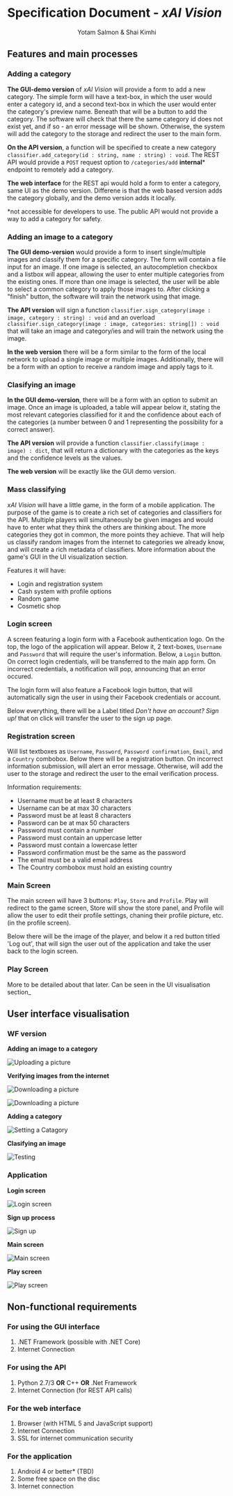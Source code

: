 # Specification Document - _xAI Vision_ #
<center>Yotam Salmon &amp; Shai Kimhi</center>

## Features and main processes ##

### Adding a category ###

**The GUI-demo version** of *xAI Vision* will provide a form to add a new category. The simple form will have a text-box, in which the user would enter a category id, and a second text-box in which the user would enter the category's preview name. Beneath that will be a button to add the category. The software will check that there the same category id does not exist yet, and if so - an error message will be shown. Otherwise, the system will add the category to the storage and redirect the user to the main form.

**On the API version**, a function will be specified to create a new category `classifier.add_category(id : string, name : string) : void`. The REST API would provide a `POST` request option to  `/categories/add` **internal*** endpoint to remotely add a category.

**The web interface** for the REST api would hold a form to enter a category, same UI as the demo version. Differene is that the web based version adds the category globally, and the demo version adds it locally.

*not accessible for developers to use. The public API would not provide a way to add a category for safety.

### Adding an image to a category ###

**The GUI demo-version** would provide a form to insert single/multiple images and classify them for a specific category. The form will contain a file input for an image.
If one image is selected, an autocompletion checkbox and a listbox will appear, allowing the user to enter multiple categories from the existing ones. If more than one image is selected,
the user will be able to select a common category to apply those images to. After clicking a "finish" button, the software will train the network using that image.

**The API version** will sign a function `classifier.sign_category(image : image, category : string) : void` and an overload `classifier.sign_category(image : image, categories: string[]) : void` that will take an image and category/ies and will train the network using the image.

**In the web version** there will be a form similar to the form of the local network to upload a single image or multiple images. Additionally, there will be a form with an option to receive a random image and apply tags to it. 

### Clasifying an image ###

**In the GUI demo-version**, there will be a form with an option to submit an image. Once an image is uploaded, a table will appear below it, stating the most relevant categories classified for it and the confidence about each of the categories (a number between 0 and 1 representing the possibility for a correct answer).

**The API version** will provide a function `classifier.classify(image : image) : dict`, that will return a dictionary with the categories as the keys and the confidence levels as the values.

**The web version** will be exactly like the GUI demo version.

### Mass classifying ###

_xAI Vision_ will have a little game, in the form of a mobile application. The purpose of the game is to create a rich set of categories and classifiers for the API. Multiple players will simultaneously be given images and would have to enter what they think the others are thinking about. The more categories they got in common, the more points they achieve. That will help us classify random images from the internet to categories we already know, and will create a rich metadata of classifiers. More information about the game's GUI in the UI visualization section.

Features it will have:
+ Login and registration system
+ Cash system with profile options
+ Random game
+ Cosmetic shop

### Login screen ###

A screen featuring a login form with a Facebook authentication logo. On the top, the logo of the application will appear. Below it, 2 text-boxes, `Username` and `Password` that will require the user's information. Below, a `Login` button. On correct login credentials, will be transferred to the main app form. On incorrect credentials, a notification will pop, announcing that an error occured. 

The login form will also feature a Facebook login button, that will automatically sign the user in using their Facebook credentials or account.

Below everything, there will be a Label titled _Don't have an account? Sign up!_ that on click will transfer the user to the sign up page.

### Registration screen ###

Will list textboxes as `Username`, `Password`, `Password confirmation`, `Email`, and a `Country` combobox. Below there will be a registration button. On incorrect information submission, will alert an error message. Otherwise, will add the user to the storage and redirect the user to the email verification process.

Information requirements: 
+ Username must be at least 8 characters
+ Username can be at max 30 characters
+ Password must be at least 8 characters
+ Password can be at max 50 characters
+ Password must contain a number
+ Password must contain an uppercase letter
+ Password must contain a lowercase letter
+ Password confirmation must be the same as the password
+ The email must be a valid email address
+ The Country combobox must hold an existing country

### Main Screen ###

The main screen will have 3 buttons: `Play`, `Store` and `Profile`. Play will redirect to the game screen, Store will show the store panel, and Profile will allow the user to edit their profile settings, chaning their profile picture, etc. (in the profile screen).

Below there will be the image of the player, and below it a red button titled 'Log out', that will sign the user out of the application and take the user back to the login screen.

### Play Screen ###

More to be detailed about that later. Can be seen in the UI visualisation section_


## User interface visualisation ##

### WF version ###

**Adding an image to a category**

![Uploading a picture](https://github.com/yotam180/xAI/blob/master/docs/xAI%20Vision/images/Uploading%20Picture.PNG?raw=true)


**Verifying images from the internet**

![Downloading a picture](https://github.com/yotam180/xAI/blob/master/docs/xAI%20Vision/images/Download1.PNG?raw=true)

![Downloading a picture](https://github.com/yotam180/xAI/blob/master/docs/xAI%20Vision/images/Download2.PNG?raw=true)

**Adding a category**

![Setting a Catagory](https://github.com/yotam180/xAI/blob/master/docs/xAI%20Vision/images/AddCatagory.PNG?raw=true)

**Clasifying an image**

![Testing](https://github.com/yotam180/xAI/blob/master/docs/xAI%20Vision/images/Test.PNG?raw=true)

### Application ###

**Login screen**

![Login screen](https://raw.githubusercontent.com/yotam180/xAI/master/docs/xAI%20Vision/images/first_form.png)

**Sign up process**

![Sign up](https://raw.githubusercontent.com/yotam180/xAI/master/docs/xAI%20Vision/images/signup.png)

**Main screen**

![Main screen](https://raw.githubusercontent.com/yotam180/xAI/master/docs/xAI%20Vision/images/main_form.png)

**Play screen**

![Play screen](https://raw.githubusercontent.com/yotam180/xAI/master/docs/xAI%20Vision/images/play.png)

## Non-functional requirements ##

### For using the GUI interface ###

1. .NET Framework (possible with .NET Core)
2. Internet Connection

### For using the API ###

1. Python 2.7/3 **OR** C++ **OR** .Net Framework
2. Internet Connection (for REST API calls)

### For the web interface ###

1. Browser (with HTML 5 and JavaScript support)
2. Internet Connection
3. SSL for internet communication security

### For the application ###

1. Android 4 or better* (TBD)
2. Some free space on the disc
3. Internet connection